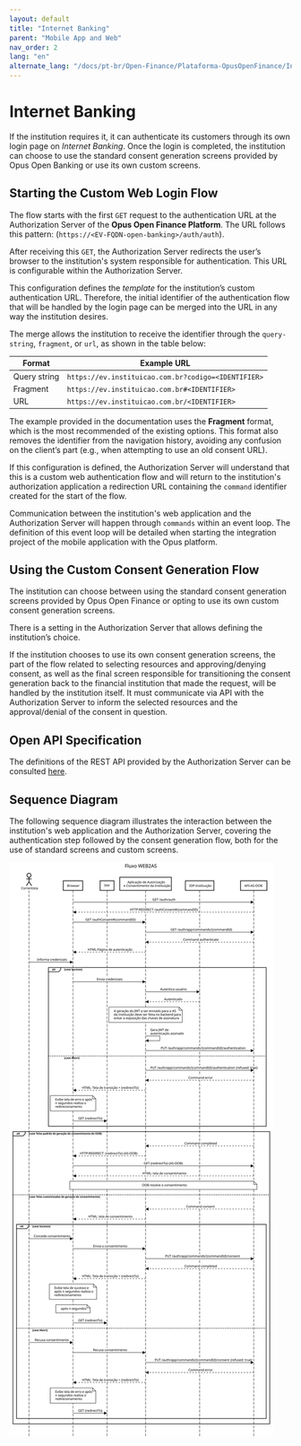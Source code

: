 ```yaml
---
layout: default
title: "Internet Banking"
parent: "Mobile App and Web"
nav_order: 2
lang: "en"
alternate_lang: "/docs/pt-br/Open-Finance/Plataforma-OpusOpenFinance/Integração/Jornada-de-Ux/consentimento/web2as/OOF-Internet-Banking/"
---
```


# Internet Banking

If the institution requires it, it can authenticate its customers through its own login page on *Internet Banking*. Once the login is completed, the institution can choose to use the standard consent generation screens provided by Opus Open Banking or use its own custom screens.

## Starting the Custom Web Login Flow

The flow starts with the first `GET` request to the authentication URL at the Authorization Server of the **Opus Open Finance Platform**. The URL follows this pattern: (`https://<EV-FQDN-open-banking>/auth/auth`).

After receiving this `GET`, the Authorization Server redirects the user’s browser to the institution's system responsible for authentication. This URL is configurable within the Authorization Server.

This configuration defines the *template* for the institution’s custom authentication URL. Therefore, the initial identifier of the authentication flow that will be handled by the login page can be merged into the URL in any way the institution desires.

The merge allows the institution to receive the identifier through the `query-string`, `fragment`, or `url`, as shown in the table below:

| Format       | Example URL                                           |
| ------------ | ----------------------------------------------------- |
| Query string | `https://ev.instituicao.com.br?codigo=<IDENTIFIER>`   |
| Fragment     | `https://ev.instituicao.com.br#<IDENTIFIER>`          |
| URL          | `https://ev.instituicao.com.br/<IDENTIFIER>`          |

The example provided in the documentation uses the **Fragment** format, which is the most recommended of the existing options. This format also removes the identifier from the navigation history, avoiding any confusion on the client’s part (e.g., when attempting to use an old consent URL).

If this configuration is defined, the Authorization Server will understand that this is a custom web authentication flow and will return to the institution's authorization application a redirection URL containing the `command` identifier created for the start of the flow.

Communication between the institution's web application and the Authorization Server will happen through `commands` within an event loop. The definition of this event loop will be detailed when starting the integration project of the mobile application with the Opus platform.

## Using the Custom Consent Generation Flow

The institution can choose between using the standard consent generation screens provided by Opus Open Finance or opting to use its own custom consent generation screens.

There is a setting in the Authorization Server that allows defining the institution’s choice.

If the institution chooses to use its own consent generation screens, the part of the flow related to selecting resources and approving/denying consent, as well as the final screen responsible for transitioning the consent generation back to the financial institution that made the request, will be handled by the institution itself. It must communicate via API with the Authorization Server to inform the selected resources and the approval/denial of the consent in question.

## Open API Specification

The definitions of the REST API provided by the Authorization Server can be consulted [here][API-Mobile].

## Sequence Diagram

The following sequence diagram illustrates the interaction between the institution's web application and the Authorization Server, covering the authentication step followed by the consent generation flow, both for the use of standard screens and custom screens.

![Sequence Diagram](images/sequencia-web2as.svg)

[API-Mobile]: ../../../../../../../swagger-ui/index.html?api=en-Mobile
